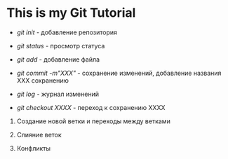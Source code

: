 # This is my Git Tutorial #

* *git init* - добавление репозитория

* *git status* - просмотр статуса

* *git add* - добавление файла

* *git commit -m"XXX"* - сохранение изменений, добавление названия XXX сохранению

* *git log* - журнал изменений

* *git checkout XXXX* - переход к сохранению XXXX

1. Создание новой ветки и переходы между ветками

2. Слияние веток

3. Конфликты